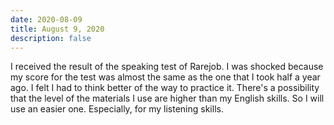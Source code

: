 ```yaml
---
date: 2020-08-09
title: August 9, 2020
description: false
---
```


I received the result of the speaking test of Rarejob. I was shocked because my score for the test was almost the same as the one that I took half a year ago.
I felt I had to think better of the way to practice it. There's a possibility that the level of the materials I use are higher than my English skills.
So I will use an easier one. Especially, for my listening skills.

